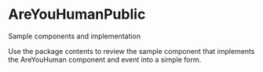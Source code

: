 # AreYouHumanPublic
Sample components and implementation

Use the package contents to review the sample component that implements the AreYouHuman component and event into a simple form.
